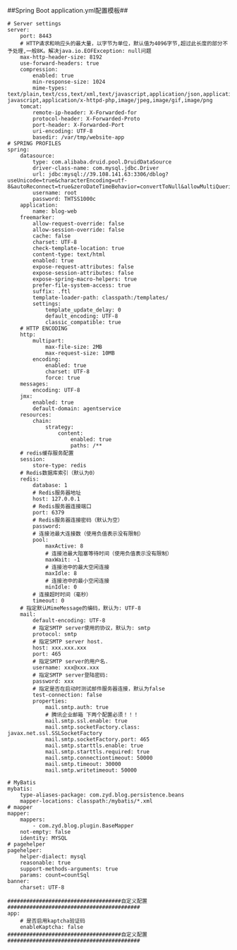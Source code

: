 ##Spring Boot application.yml配置模板##
	
	# Server settings
	server:
	    port: 8443
	    # HTTP请求和响应头的最大量，以字节为单位，默认值为4096字节,超过此长度的部分不予处理,一般8K。解决java.io.EOFException: null问题
	    max-http-header-size: 8192
	    use-forward-headers: true
	    compression:
	        enabled: true
	        min-response-size: 1024
	        mime-types: text/plain,text/css,text/xml,text/javascript,application/json,application/javascript,application/xml,application/xml+rss,application/x-javascript,application/x-httpd-php,image/jpeg,image/gif,image/png
	    tomcat:
	        remote-ip-header: X-Forwarded-for
	        protocol-header: X-Forwarded-Proto
	        port-header: X-Forwarded-Port
	        uri-encoding: UTF-8
	        basedir: /var/tmp/website-app
	# SPRING PROFILES
	spring:
	    datasource:
	        type: com.alibaba.druid.pool.DruidDataSource
	        driver-class-name: com.mysql.jdbc.Driver
	        url: jdbc:mysql://39.108.141.63:3306/dblog?useUnicode=true&characterEncoding=utf-8&autoReconnect=true&zeroDateTimeBehavior=convertToNull&allowMultiQueries=true&useSSL=false
	        username: root
	        password: THTSS1000c
	    application:
	        name: blog-web
	    freemarker:
	        allow-request-override: false
	        allow-session-override: false
	        cache: false
	        charset: UTF-8
	        check-template-location: true
	        content-type: text/html
	        enabled: true
	        expose-request-attributes: false
	        expose-session-attributes: false
	        expose-spring-macro-helpers: true
	        prefer-file-system-access: true
	        suffix: .ftl
	        template-loader-path: classpath:/templates/
	        settings:
	            template_update_delay: 0
	            default_encoding: UTF-8
	            classic_compatible: true
	    # HTTP ENCODING
	    http:
	        multipart:
	            max-file-size: 2MB
	            max-request-size: 10MB
	        encoding:
	            enabled: true
	            charset: UTF-8
	            force: true
	    messages:
	        encoding: UTF-8
	    jmx:
	        enabled: true
	        default-domain: agentservice
	    resources:
	        chain:
	            strategy:
	                content:
	                    enabled: true
	                    paths: /**
	    # redis缓存服务配置
	    session:
	        store-type: redis
	    # Redis数据库索引（默认为0）
	    redis:
	        database: 1
	        # Redis服务器地址
	        host: 127.0.0.1
	        # Redis服务器连接端口
	        port: 6379
	        # Redis服务器连接密码（默认为空）
	        password: 
	        # 连接池最大连接数（使用负值表示没有限制）
	        pool:
	            maxActive: 8
	            # 连接池最大阻塞等待时间（使用负值表示没有限制）
	            maxWait: -1
	            # 连接池中的最大空闲连接
	            maxIdle: 8
	            # 连接池中的最小空闲连接
	            minIdle: 0
	        # 连接超时时间（毫秒）
	        timeout: 0
	    # 指定默认MimeMessage的编码，默认为: UTF-8
	    mail:
	        default-encoding: UTF-8
	        # 指定SMTP server使用的协议，默认为: smtp
	        protocol: smtp
	        # 指定SMTP server host.
	        host: xxx.xxx.xxx
	        port: 465
	        # 指定SMTP server的用户名.
	        username: xxx@xxx.xxx
	        # 指定SMTP server登陆密码:
	        password: xxx
	        # 指定是否在启动时测试邮件服务器连接，默认为false
	        test-connection: false
	        properties:
	            mail.smtp.auth: true
	            # 腾讯企业邮箱 下两个配置必须！！！
	            mail.smtp.ssl.enable: true
	            mail.smtp.socketFactory.class: javax.net.ssl.SSLSocketFactory
	            mail.smtp.socketFactory.port: 465
	            mail.smtp.starttls.enable: true
	            mail.smtp.starttls.required: true
	            mail.smtp.connectiontimeout: 50000
	            mail.smtp.timeout: 30000
	            mail.smtp.writetimeout: 50000
	
	# MyBatis
	mybatis:
	    type-aliases-package: com.zyd.blog.persistence.beans
	    mapper-locations: classpath:/mybatis/*.xml
	# mapper
	mapper:
	    mappers:
	        - com.zyd.blog.plugin.BaseMapper
	    not-empty: false
	    identity: MYSQL
	# pagehelper
	pagehelper:
	    helper-dialect: mysql
	    reasonable: true
	    support-methods-arguments: true
	    params: count=countSql
	banner:
	    charset: UTF-8
	
	####################################自定义配置##########################################
	app:
	    # 是否启用kaptcha验证码
	    enableKaptcha: false
	####################################自定义配置##########################################